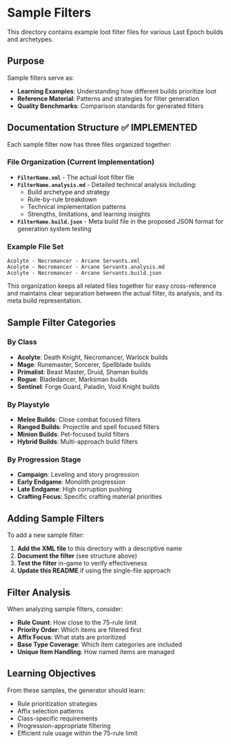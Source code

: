 # Sample Filters

This directory contains example loot filter files for various Last Epoch builds and archetypes.

## Purpose

Sample filters serve as:
- **Learning Examples**: Understanding how different builds prioritize loot
- **Reference Material**: Patterns and strategies for filter generation
- **Quality Benchmarks**: Comparison standards for generated filters

## Documentation Structure ✅ IMPLEMENTED

Each sample filter now has three files organized together:

### File Organization (Current Implementation)
- **`FilterName.xml`** - The actual loot filter file
- **`FilterName.analysis.md`** - Detailed technical analysis including:
  - Build archetype and strategy
  - Rule-by-rule breakdown
  - Technical implementation patterns
  - Strengths, limitations, and learning insights
- **`FilterName.build.json`** - Meta build file in the proposed JSON format for generation system testing

### Example File Set
```
Acolyte - Necromancer - Arcane Servants.xml
Acolyte - Necromancer - Arcane Servants.analysis.md
Acolyte - Necromancer - Arcane Servants.build.json
```

This organization keeps all related files together for easy cross-reference and maintains clear separation between the actual filter, its analysis, and its meta build representation.

## Sample Filter Categories

### By Class
- **Acolyte**: Death Knight, Necromancer, Warlock builds
- **Mage**: Runemaster, Sorcerer, Spellblade builds  
- **Primalist**: Beast Master, Druid, Shaman builds
- **Rogue**: Bladedancer, Marksman builds
- **Sentinel**: Forge Guard, Paladin, Void Knight builds

### By Playstyle
- **Melee Builds**: Close combat focused filters
- **Ranged Builds**: Projectile and spell focused filters
- **Minion Builds**: Pet-focused build filters
- **Hybrid Builds**: Multi-approach build filters

### By Progression Stage
- **Campaign**: Leveling and story progression
- **Early Endgame**: Monolith progression
- **Late Endgame**: High corruption pushing
- **Crafting Focus**: Specific crafting material priorities

## Adding Sample Filters

To add a new sample filter:

1. **Add the XML file** to this directory with a descriptive name
2. **Document the filter** (see structure above)
3. **Test the filter** in-game to verify effectiveness
4. **Update this README** if using the single-file approach

## Filter Analysis

When analyzing sample filters, consider:
- **Rule Count**: How close to the 75-rule limit
- **Priority Order**: Which items are filtered first
- **Affix Focus**: What stats are prioritized
- **Base Type Coverage**: Which item categories are included
- **Unique Item Handling**: How named items are managed

## Learning Objectives

From these samples, the generator should learn:
- Rule prioritization strategies
- Affix selection patterns
- Class-specific requirements
- Progression-appropriate filtering
- Efficient rule usage within the 75-rule limit